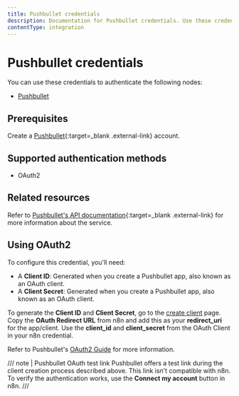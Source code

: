 ```yaml
---
title: Pushbullet credentials
description: Documentation for Pushbullet credentials. Use these credentials to authenticate Pushbullet in n8n, a workflow automation platform.
contentType: integration
---
```


# Pushbullet credentials

You can use these credentials to authenticate the following nodes:

- [Pushbullet](/integrations/builtin/app-nodes/n8n-nodes-base.pushbullet/)

## Prerequisites

Create a [Pushbullet](https://www.pushbullet.com/){:target=_blank .external-link} account.

## Supported authentication methods

- OAuth2

## Related resources

Refer to [Pushbullet's API documentation](https://docs.pushbullet.com/){:target=_blank .external-link} for more information about the service.

## Using OAuth2

To configure this credential, you'll need:

- A **Client ID**: Generated when you create a Pushbullet app, also known as an OAuth client.
- A **Client Secret**: Generated when you create a Pushbullet app, also known as an OAuth client.

To generate the **Client ID** and **Client Secret**, go to the [create client](https://www.pushbullet.com/create-client) page. Copy the **OAuth Redirect URL** from n8n and add this as your **redirect_uri** for the app/client. Use the **client_id** and **client_secret** from the OAuth Client in your n8n credential.

Refer to Pushbullet's [OAuth2 Guide](https://docs.pushbullet.com/#oauth2) for more information.

/// note | Pushbullet OAuth test link
Pushbullet offers a test link during the client creation process described above. This link isn't compatible with n8n. To verify the authentication works, use the **Connect my account** button in n8n.
///

